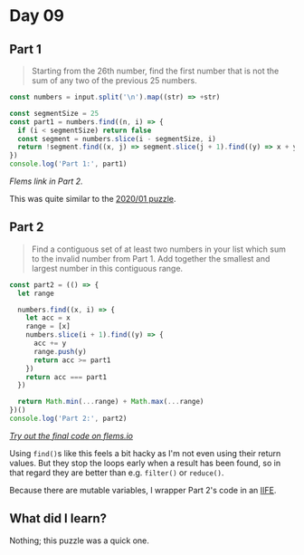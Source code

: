 # Day 09

## Part 1

> Starting from the 26th number,
> find the first number
> that is not the sum of any two of the previous 25 numbers.

```js
const numbers = input.split('\n').map((str) => +str)

const segmentSize = 25
const part1 = numbers.find((n, i) => {
  if (i < segmentSize) return false
  const segment = numbers.slice(i - segmentSize, i)
  return !segment.find((x, j) => segment.slice(j + 1).find((y) => x + y === n))
})
console.log('Part 1:', part1)
```

_Flems link in Part 2._

This was quite similar to
the [2020/01 puzzle](./01.md).

## Part 2

> Find a contiguous set of at least two numbers in your list
> which sum to the invalid number from Part 1.
> Add together the smallest and largest number
> in this contiguous range.

```js
const part2 = (() => {
  let range

  numbers.find((x, i) => {
    let acc = x
    range = [x]
    numbers.slice(i + 1).find((y) => {
      acc += y
      range.push(y)
      return acc >= part1
    })
    return acc === part1
  })

  return Math.min(...range) + Math.max(...range)
})()
console.log('Part 2:', part2)
```

[_Try out the final code on flems.io_](https://flems.io/#0=N4IgtglgJlA2CmIBcBGADGgNCAzvBAxgC7xTK4D2sArkRBQHYB0AVjiNgGYQLtIDaoBgEMwiJCAgMADrVbtsBRiQZFyShjiIACKbJ0BebQAMAzABYAOgxQBWa+fs2AbNdNoHpt64YAmFG6+1igAHMFWDKYBDOYA7A7RvkGRAJzWaZFhDD7xMcnmPhFeDFno1raJEY7BuSgZvqXRKMm+xSEeNsV24dbOXT6+HRmmyaHWubH1Pu7W-rNOSW6Vs7m+GQVuTuZF9cUN5cWmxc4dFuPFtk6mPilO6LnmxdUxWXHjuSnJztG2HbERKWOuQqvR8tjBuWcX3qGHGfwyIVyIWiIS6KABAKyt3StXMpTQTTQPhQYxsaFqrWCKC6aFKpgyJIZ2JsvmJUWCUJqxJObkeHIiKFid1iqzQXRC9RS01Mq1iLRGsw2fmpisS11mvlWZ0isUOYs2iWZvlsqxS0VMtmSlyKfTc9IO02cPihO3yaHy5g623Wz0c61iXucWVsM2yITBTocZt65gR7IYk2BeN6JvGQd60YT8ZCEuCrQiQtKmpyKQFfuCBJ8OeFaABtfSmvSpixtgZ-mFjb85lJUXDeftLLQd01DPc3L5LhQxPMixsl1GzjekTFpSdC5SWSSzfmE8FuZsyNGIRnwXDC3RexOhV83cCtr8KQJ5UmyQt98c79ZWTHGUXi9mKT-G4tJFM0px1MM7gZL8t6RNcpx4pCJrmic0SxpykTOLYVT-E8GCvP80G-MCG53GKlzlIiTgnBOa5ZH0gK9EO9FoKW1jIqxvSCscgwRFRTTdpaoLOBkpZynCOZ5iSFKtncJLqgma7sfStQSk+Nh4s86DGsSgyTFS4YdNSRKjHUpLopMRnti07qpiyrItDOGEjFhbbHqMDS6sEMp2Re8atKxpRxL8sxOumLhDgykzmYiG6nlhewyrEm7+FOGpHAs-hATEnoWoqBItBU9ZduSHTGrE3Rdt2OFJGVFR5X47SSTEjIRKyrb1HKxUjBubWPsiwHtMMrLhUcgGQnEfYxO4IZuP8IIxOSIlRth6zOIRDiOJxDBFSqO2oqiBysU8gEhNRIqMTtIyUjtU6kpcpYRFCthTVCRJOOCDROP8-xVvS7qgiGVobo+5zhl8TrPMltXsXUPIlEOxVgVKba-PsDBmsaWIzmxGPzqMaPbn47qfAyYr4RW6L6jYoQWkZtbHoSQoYSSSRrAZiJNCasT-pOaxdKyM6jM2JJWQlCzk8e4SI7U-x6TUgosy6vOCnEcV+JMi57NSfRHpcQkHhuaU2CjxqzLW3aJCZ2waqE+nExKWGKu0y1diGybKoBmatIivM3pal3GmsdmC0DoUFL6dS+944aIksIZDsBawVZsuronaQvSnKzknHTbgSlKTxnje5RxMZTHghOnrUgpmlDg8x4jCdgpzAm7RJGCj7+OsL36+UisAzEG7Gh04I88bFT-PuAeCkiOb+McMp1JCoTFjG7pHKC7pnexrYStE63os1ITtjv9n-Mb0VrAy1LYUupbHpGGOIrqyTVvSxS3EGidklKkyf2jHmFYNzJSCr8UWOIaICgJCaAc2k5a1DsCKWc6AChhTzBgJ0w5rReTnGKJ0DIgxyk7MZIcpJBhijLhyCodQjIFE1HHPmOYBRShnD-KcPMRKjEfJaFOB4jhnU6rWRkp43yuwgnuLonxdanEmCAtq7pNRlB2n0GUm9iaPCnAMa2P89KekDu4Be9Qby6n8uA2m+dwTgk6qo3RZoLCD3cMzPhURqTjSWPSNW-drhEN5HiS4hwiqXDQgSb0hwJQBmwt4ESlpvzjxBvnTUjhXxmg4sUZmWET7lEBESDCeIxTXRjHUBohQXZUITCSJqB93S6ntq2KcgiqTUnKk9T6CcuS3FQb0VKZ0sgBkfFOJ6oRWH0WNBYcE7FFxyiJugWkrFaTjFCBge20U7BLlwnYQU6R1rMM3M0akeJkg83aKxN+cpHDZURP4GcTgpSsX-lSDcDimaDFCE0a4jwfIVmmUcMqIoeYFQ5CMUxVl0BYXJHmauvxdLbCiEjG8CV04a1yuXZUa4byjmuIBTsnpkFnVqIuWs6C5wDJguEb4dgpQ1AaBuM+SQT5PIJVCrZNh-h+hSMY1ijx1KDBPv-V811SxE3pSNZqSQAwWiycuQELk6qEXnrMKIN5UQDC2u0Pa-t0IkkVMhE+5paRINZIqfq3ZNwBh5maU4UR7H7jhVOByKwjZN2AvVWZoI2F8rcJ8KIFoqiyQKLgo4IkqYpMtH0Wai10S3AGpkTUH80KxkGAk6aIZNl+oTpqL0OYfqkkcCfRmwZ3QEl+g4HmIxjzrB4TzEuQ9yRPKqJjC8yR+oZKORKiUS5LjMVaOktYG9miUVjNsG6L0OWFmohwzUZtshsK2m-OI3wXSLKlCGdRr9Z4UU6Bc34MoqTkktA9R5e9V7KTqImjozCD3UzUt8ZKGIXrJVxoCAozR1rpFjLSIO2yhQzhjVKEStZcFIK9jKMm7QRTdjJt2TWTsaYWjDRMwc60xTKJJJ6S4yJSgcuRI8Xc7g-TM37IMXltRAQ3nRLGU8L0pzvQ5E6SyKDHC01pKUYhY8kbInsSKIyFUpkzi6Jw8EdsagcvPU0EUFRf2kYsNsH9p52ixjuoqZs0zAIahDN-BZnsv7XE3PhAM1JNxKsmNC2YzRyogTMyKJurdxUnGPNlKIi5HgacCLitmVx5lvINmMp0oQJxfmbJPK4nyLRJqWKEKEEDUgbiwnuBwcyhwB15P9bsnYLSUrXEUcEJwQzNWuHIlVr4TQFAsPlrC4IZPfhw4CM0WxqTNGIV8cqMozodGes2blhRIvunLDEbCqajaeFi-rV418O0-22O7OtVwhRDnPeUKE60OXMktLxAzwYKutFuBcducQvrsWPJaQzORGauQhdkS4nDWiQluL8fd0QAyI06d9Ll60TTfSSA0lVizPRBmjhjWlsY2XjACqyQEOQ-u03CpMeh8kkRRDlFKGN-8sK1JvlCCUGKBQ4Jyyy24gwPk3XM7cIkAY36I1hdO5o9IpR1AVC4YKS9sroAc5mvaoskhCupuiRkFqn409QmF4WF06ZAYyyNWl4RQi8N8RpVoGmmPBClAvJaQUnMfO1SbA9QaZmPH6dR0YpXFwJzauTwiOtgju01CV2oL0+VnWNpSxExakbzREs2QegoTRzKnvJ8aNdNwHSdNcBSrQ9FDgarQ0x4Mg+XChBYDldoL7kl1GbhlBSk9+AEU4k+CwIPtAsAOLGcp2hFQzpgl6sERjHXpGCjOsLtieiWNZwxGrY6vy3JtTSONhWPnJJbY27gLSJgqAMMdnx0ALTiAUDAHcqj7Pj+VJY4YNyKKtVdk+yTNg1PmiFGI3xM0ziXKBiqrF-0OHO3ieCDh6V1qnE8f2f5HAXHp4CZpDbjT24yuUColXC99Lhr8Z2DBjXC8qeLQQQasjkihjv5JInIRCjrhhRZvr7RhRAzZQmgiRxBHADitjXB5a6zdJWIK4w6LhtaKzHAFIVRnSoHfAVoFR8L8rDyaS9C9JXZz4pgzjVrrQeTsEBicbvCaT+AYA0gVZhTI57qfD4GKbS4SjQpDjzq1I6TGxmgVT5igKUx1AVAro3zVTuBFpyTQG-QkjEjyR2AmgNBFjbDojKpwLNhObbBxZUh9CH5+ZohOjIjwZEhUgBioTLxNBLLWq0LEgVTYoOYezmaRZRx67ERN4WIshYF4g05thyicKeJdDPLWrrRlhrCVIFZ3DgLkH5qbjrSuRXLexAxgpHDN6srOZ3KehtRgSGZ3ZMh9o-qybmyoiAjk64yE41KfBLRmbGj3DYFahA6zKtgaj-qFi0irDFjHL-Rqj4YOQiJdj0gmiiaUaYSAjIT+KJACH0jGhCwrAEjMLjybiej+DIiqygThjTLghTSsjNASgqospjLCJMZSrGjjQnL2IrBcI7qJ6X7IgVTqEXYFDI4Wh17mi9y9y9Kvg5h3JqLT4nzEbM4PBhpnQBLwwbG7EFCWh4TGTNAz4JpZSog7pVDVy+wgSvCOABL-RPzrTTJcpfiX60rWKohoQnBhGz6DClqyq6jhhFzQYUr05RgjCyRcJggvFnonCrYwIzbXBoQrZ07tTAh+QvFyIHB6p4giRPwaYSq1gOpkjvTZr6JtBIlWIYBaacYMJEqDw-QVDyEypNidIUrmq7zMI8knolC4YmbjROCMx4jVijrjDYoFavp8QvyI7diwimkcRDjLYfDUkonsILo5jMk8x25JoUI0oeQfrg7NC4wtz0o8x-64hxk3ilThToBNoXwfjpBkbx7Ro0iykYZCijAYB2C1hzLmTWpJItxTFkhFRF5jiJBJDbD1wyjxnUjJRmSvELRrLBRjzLxW6PjYYcGsaJnA5rDEijrLLIhraniTEBSVihQri85OFGR9BXLx5nT9AVpBgv68wWDLwzTVSSiCiWrHgUmKhrAdxc4Domw1EZEsbK5iStgiioTmxEjkgvE-5wRPaNY5g9hZR+aPANB7DLIvSuJigwgXhwzMllQWx9rujObmw66Mx1qKp6TQy8IPBmgZmz6VQ-GbE2lYz9y7TQVoaX6BRnTcHMg+oyh9CIR1Ar42l9AsmBCaimIOFCjsRcoF4jDPBHCtDYGKIsqEmpqLilhIofJ9C0g7KfDeD+bkiXopKCIihna5BHGcaDFBjQR7iR71T3jOmFgPzg4JaE4blBKg4Egbk9kDh-ZBgvTmXbGuFRpEJcoJbuU+pBh4QvTynYFIr65HBaLhrOjkgAUQ7+ZRhTiPFf5R4wKhARGliQHBzuwRJIgioyokkfBo6dn6lMkXLbrHQ5BrB+johQg1oVa2H-CRQeSgYq6QyDzYEiEhHiKZZeEEG2kWikxbSEnjDYROilRMVNBTpoJwVkoJgPytgwKw7pDgjzLfD0J3DKkvbHj4WKXEKEqIjHyiyHKoj3LsT1qsi4FSxkgkl7axZIg3LDInJwJzlXFJF8KfCvEVrDKEh-j7LzTAUtErZ5pmhth2wEjn7-H2RDRNRfyjj4TMJ1bowFXkxzIBwChjStHdi5beSxhhZwHfDSxr4yaATqJHyPhcJEilbhAhkCHYaoYcpCbmUSpNAnxhYPl7k46xg6HnK7E1BJYAYzgtxmbBoXTg0kL0FJLBrVg1AVRxFhGhiDKAQv45ieouAhhjzvWW6sqejhh3QWDE4crwS5KEpSLwWuIDYLTtgCGZLdWnDzLXJ3zPmhQlFBgh5qZ+CxIjYcRh03gBocrDKHLzDfzYQoaqwAQvQBSqIfpB05LZolKFBLRQQWStZ2gq6iHfChKlq3DJSSqhXdbe61IC3rB17p2VyGZLDMmPQNL8mRAQTtTw7OT9Gr45jwXeJ+HLywq2U3ID66jQqlKxJNzHLqy-LpV92Fwl1wVPZJD75jTDrZoVbDD95pwnysRRL9Zb1XLBTxnWI7Ln7RQPC5zVjcalgQzjSCRfSzjA4mj4qRJ1KhJi2DBYQynKlzIJ4ezJQoa-DnHFQ8lx0Po0Jgj4roDlrI5-RvKZLZziXZAFaRQJzp3vDXGEluFfAzmoWNH7zrwK4TWojHBlz3BEj3VAhtaSqgLbTgoMSsKiFPQe7I1YQK29r2LNgi28QVh7w4GJ4LouHZWbKuLxhI5j5EiAT1ThmCiVgkmRTsT8bWr0OOBlinKmKcJ2BogWBhRgnYQBjhANC4pWIRzRArZEjNhx0K5aHDIOEAW1CKlqnPVu7-yPpUS1Z0arzPpI7000w9EBWDLtz8iPqrrhrbSNagYWlmOZEWFqFYVPbhCCM07FLuTK5JoMwYA3JsisRQimM0S6SBlk4sbvHbAvwn3uB2BG7l27HWVTpW7SQ+y3WoHohJWxgE7wWrCYXQaCNSYahpa05sJLJW7+DoV6qWFAq5QZbSEc6MwbFl7I71AXIVRBaMg+buATbza3EahzFr6yYuzmzaRAxb72oagVqojMXxn0pImaUOYDM5F3KzI24rCVyYJc7uzGrdMl4XXzA62ybOZ9rzB3PTPBo6EXm1J3rkH3gNBKU6NRCsGZD1Pcyh5OZfPMLH4u77gNDDIJUJwOPeC73fxaIKUPjj202vHrCyX0EzSizj6TD3GiX0rDDVoXIuje75DUastEpHYCpLYHKoXPG8g-r8xBzEaloUofw13JS360L1RKKSEvAkFXPg5ejBzqVCjSEYTW7tSTyGSvCwKIhYod7AhfhCjJTHWcIrQdpWUOOIH8X4YCIJ23SPodzoB1av6rSrUZRDSHb4Q00DVsLhm0j4aAQiQX4JgtKCLyurbcyHioQ-Sba2svzJQ8n4gUobxqI9HmDGDWAcC4D4DwDED0CaDkCzJoBIBoAgAAC+mAQgog4glANAdAjA8gJbGgKgagEgGgWg2gDA1AYAAARvAAAE44DaBGB6ByA4DSCwAQBEAAAUAA5JYNYOuwAJRMBgDCDSCrurtaCTs7uzsAB82gAA1Kezu9YNYIOzoHgAAOZiCqAADKEAAAXvALO9oNOk+9oNIMIJO0QCgP+yO+O1OzgEwNwAwFAMewwJgLoOewYFe8ANYNoLoJwNoKuxANoAADzaCvvvtEBfu-vnuTvwBEDUCTsMDaCcDCCwB4BYfaBAekfwCqCQejsTvTtMA4DLsEDwD4faAAC0JH8Ab7XH5HP78AKHEA97DH2g1HtH9H2gAAhJx6oHB1IIh6uwAB4ocsBodXvadEACdCcicsA3vaAoB7vwf6cACepn2gBntnTns7BgRgDAO7SnDbSng7VA8ATAsAFAL7G7AACqBzoCgEgOuyhyB2B-Zw+wwEB0l0QL4P+8e655h8pwgDoJO8IAwC+-AKl9h1B3x7B458e0Z6h5e9oHl9h9hwV9oMIAQAQP+wZ2x9h0VyV3+0YPwAZwALo9fDu8cweWcQDCeifXt2cOd6fHsucNdNfNfYftedfXtGBOdje9fFeldMCyA4AAAWq7Lnu3KnNHdHDHG32gF7RgGX0Qa3AXY3qn13bXHXXnD3MXT32gL3DAbHb36nAAssIEQMd-u1IKu0wDD316V+e3N6D+D-u8IAZ9D7D-t-AOe9oNYAF6u4F4wDgMF6F+F1FzFwB-F4lzF74EpyW3gIQJ21WxIKyEgGsI28Nw20AA)

Using `find()`s like this feels a bit hacky
as I'm not even using their return values.
But they stop the loops early when a result has been found,
so in that regard they are better than e.g. `filter()` or `reduce()`.

Because there are mutable variables,
I wrapper Part 2's code
in an [IIFE](https://developer.mozilla.org/en-US/docs/Glossary/IIFE).

## What did I learn?

Nothing; this puzzle was a quick one.
